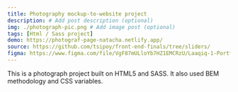 ```yaml
---
title: Photography mockup-to-website project
description: # Add post description (optional)
img: ./photograph-pic.png # Add image post (optional)
tags: [Html / Sass project]
demo: https://photograf-page-natacha.netlify.app/
source: https://github.com/tsipoy/front-end-finals/tree/sliders/
figma: https://www.figma.com/file/VgF87mULloYb7HZ1EMCRzU/Laaqiq-1-Portfolio-detail-Responsive?node-id=0%3A1
---
```


This is a photograph project built on HTML5 and SASS. It also used BEM methodology and CSS variables.
